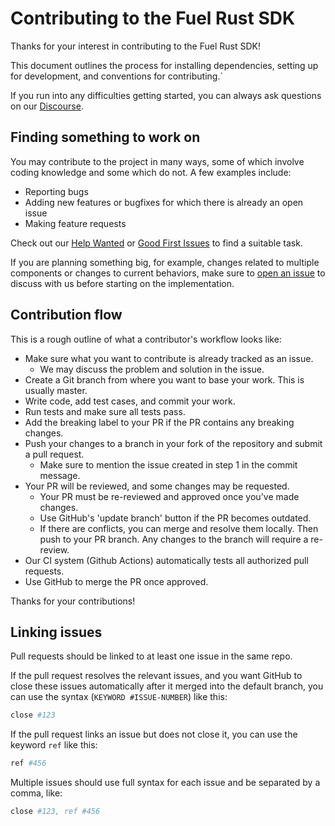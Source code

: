 # Contributing to the Fuel Rust SDK

Thanks for your interest in contributing to the Fuel Rust SDK!

This document outlines the process for installing dependencies, setting up for development, and conventions for contributing.`

If you run into any difficulties getting started, you can always ask questions on our [Discourse](https://forum.fuel.network/).

## Finding something to work on

You may contribute to the project in many ways, some of which involve coding knowledge and some which do not. A few examples include:

- Reporting bugs
- Adding new features or bugfixes for which there is already an open issue
- Making feature requests

Check out our [Help Wanted](https://github.com/FuelLabs/fuels-rs/labels/help%20wanted) or [Good First Issues](https://github.com/FuelLabs/fuels-rs/labels/good%20first%20issue) to find a suitable task.

If you are planning something big, for example, changes related to multiple components or changes to current behaviors, make sure to [open an issue](https://github.com/FuelLabs/fuels-rs/issues/new) to discuss with us before starting on the implementation.

## Contribution flow

This is a rough outline of what a contributor's workflow looks like:

- Make sure what you want to contribute is already tracked as an issue.
  - We may discuss the problem and solution in the issue.
- Create a Git branch from where you want to base your work. This is usually master.
- Write code, add test cases, and commit your work.
- Run tests and make sure all tests pass.
- Add the breaking label to your PR if the PR contains any breaking changes.
- Push your changes to a branch in your fork of the repository and submit a pull request.
  - Make sure to mention the issue created in step 1 in the commit message.
- Your PR will be reviewed, and some changes may be requested.
  - Your PR must be re-reviewed and approved once you've made changes.
  - Use GitHub's 'update branch' button if the PR becomes outdated.
  - If there are conflicts, you can merge and resolve them locally. Then push to your PR branch. Any changes to the branch will require a re-review.
- Our CI system (Github Actions) automatically tests all authorized pull requests.
- Use GitHub to merge the PR once approved.

Thanks for your contributions!

## Linking issues

Pull requests should be linked to at least one issue in the same repo.

If the pull request resolves the relevant issues, and you want GitHub to close these issues automatically after it merged into the default branch, you can use the syntax (`KEYWORD #ISSUE-NUMBER`) like this:

```sh
close #123
```

If the pull request links an issue but does not close it, you can use the keyword `ref` like this:

```sh
ref #456
```

Multiple issues should use full syntax for each issue and be separated by a comma, like:

```sh
close #123, ref #456
```
